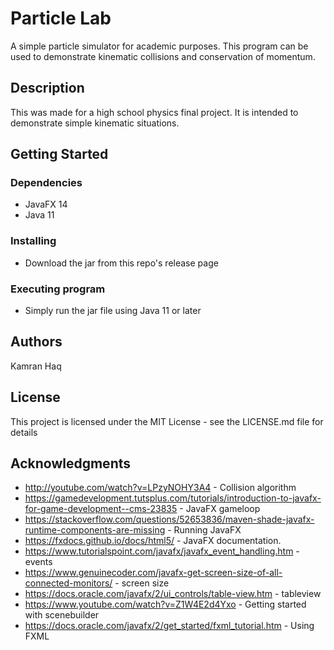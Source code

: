 # Particle Lab

A simple particle simulator for academic purposes. This program can be used to demonstrate kinematic collisions and conservation of momentum.

## Description

This was made for a high school physics final project. It is intended to demonstrate simple kinematic situations.


## Getting Started

### Dependencies

* JavaFX 14
* Java 11

### Installing

* Download the jar from this repo's release page

### Executing program

* Simply run the jar file using Java 11 or later

## Authors
Kamran Haq

## License

This project is licensed under the MIT License - see the LICENSE.md file for details

## Acknowledgments
* http://youtube.com/watch?v=LPzyNOHY3A4 - Collision algorithm
* https://gamedevelopment.tutsplus.com/tutorials/introduction-to-javafx-for-game-development--cms-23835 - JavaFX gameloop
* https://stackoverflow.com/questions/52653836/maven-shade-javafx-runtime-components-are-missing - Running JavaFX
* https://fxdocs.github.io/docs/html5/ - JavaFX documentation.
* https://www.tutorialspoint.com/javafx/javafx_event_handling.htm - events
* https://www.genuinecoder.com/javafx-get-screen-size-of-all-connected-monitors/ - screen size
* https://docs.oracle.com/javafx/2/ui_controls/table-view.htm - tableview
* https://www.youtube.com/watch?v=Z1W4E2d4Yxo - Getting started with scenebuilder
* https://docs.oracle.com/javafx/2/get_started/fxml_tutorial.htm - Using FXML
